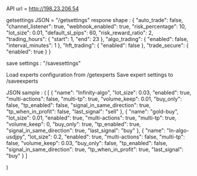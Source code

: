 API url = http://198.23.206.54

getsettings JSON = "/getsettings"
respone shape : 
{
    "auto_trade": false,
    "channel_listener": true,
    "webhook_enabled": true,
    "risk_percentage": 10,
    "lot_size": 0.01,
    "default_sl_pips": 60,
    "risk_reward_ratio": 2,
    "trading_hours": {
        "start": 1,
        "end": 23
    },
    "algo_trading": {
        "enabled": false,
        "interval_minutes": 1
    },
    "hft_trading": {
        "enabled": false
    },
    "trade_secure": {
        "enabled": true
    }
}

save settings : "/savesettings"


Load experts configuration from /getexperts
Save expert settings to /saveexperts

JSON sample : (
[
  {
    "name": "Infinity-algo",
    "lot_size": 0.03,
    "enabled": true,
    "multi-actions": false,
    "multi-tp": true,
    "volume_keep": 0.01,
    "buy_only": false,
    "tp_enabled": false,
    "signal_in_same_direction": true,
    "tp_when_in_profit": false,
    "last_signal": "sell"
  },
  {
    "name": "gold-buy",
    "lot_size": 0.01,
    "enabled": true,
    "multi-actions": true,
    "multi-tp": true,
    "volume_keep": 0,
    "buy_only": true,
    "tp_enabled": true,
    "signal_in_same_direction": true,
    "last_signal": "buy"
  },
  {
    "name": "In-algo-usdjpy",
    "lot_size": 0.2,
    "enabled": true,
    "multi-actions": false,
    "multi-tp": false,
    "volume_keep": 0.03,
    "buy_only": false,
    "tp_enabled": false,
    "signal_in_same_direction": true,
    "tp_when_in_profit": true,
    "last_signal": "buy"
  }
]

)